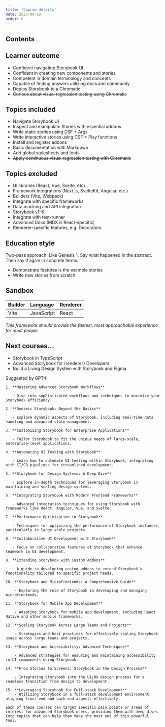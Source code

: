 ```yaml
---
title: 'Course details'
date: 2023-09-18
order: 0
---
```


## Contents

## Learner outcome

- Confident navigating Storybook UI
- Confident in creating new components and stories
- Competent in domain terminology and concepts
- Capable of finding answers utilizing docs and community
- Deploy Storybook to a Chromatic
- ~~Curious about visual regression testing using Chromatic~~

## Topics included

- Navigate Storybook UI
- Inspect and manipulate Stories with essential addons
- Write static stories using CSF + Args
- Write interactive stories using CSF + Play functions
- Install and register addons
- Basic documentation with Markdown
- Add global stylesheets and fonts
- ~~Apply continuous visual regression testing with Chromatic~~

## Topics excluded

- UI libraries (React, Vue, Svelte, etc)
- Framework integrations (Next.js, SvelteKit, Angular, etc.)
- Builders (Vite, Webpack)
- Integrate with specific frameworks
- Data mocking and API integration
- Storybook v1-6
- Integrate with test-runner
- Advanced Docs (MDX is React-specific)
- Renderer-specific features, e.g. Decorators

## Education style

Two-pass approach. Like Genesis 1. Say what happened in the abstract. Then say it again in concrete terms.

- Demonstrate features is the example stories
- Write new stories from scratch

## Sandbox

| Builder | Language   | Renderer |
| :------ | :--------- | :------- |
| Vite    | JavaScript | React    |

_This framework should provide the fastest, most approachable experience for most people._

## Next courses…

- Storybook in TypeScript
- Advanced Storybook for {renderer} Developers
- Build a Living Design System with Storybook and Figma

Suggested by GPT4:

```
1. **Mastering Advanced Storybook Workflows**

   - Dive into sophisticated workflows and techniques to maximize your Storybook efficiency.

2. **Dynamic Storybook: Beyond the Basics**

   - Explore dynamic aspects of Storybook, including real-time data handling and advanced state management.

3. **Customizing Storybook for Enterprise Applications**

   - Tailor Storybook to fit the unique needs of large-scale, enterprise-level applications.

4. **Automating UI Testing with Storybook**

   - Learn how to automate UI testing within Storybook, integrating with CI/CD pipelines for streamlined development.

5. **Storybook for Design Systems: A Deep Dive**

   - Explore in-depth techniques for leveraging Storybook in maintaining and scaling design systems.

6. **Integrating Storybook with Modern Frontend Frameworks**

   - Advanced integration techniques for using Storybook with frameworks like React, Angular, Vue, and Svelte.

7. **Performance Optimization in Storybook**

   - Techniques for optimizing the performance of Storybook instances, particularly in large-scale projects.

8. **Collaborative UI Development with Storybook**

   - Focus on collaborative features of Storybook that enhance teamwork in UI development.

9. **Extending Storybook with Custom Addons**

   - A guide to developing custom addons to extend Storybook’s functionality tailored to specific project needs.

10. **Storybook and Microfrontends: A Comprehensive Guide**

    - Exploring the role of Storybook in developing and managing microfrontends.

11. **Storybook for Mobile App Development**

    - Adapting Storybook for mobile app development, including React Native and other mobile frameworks.

12. **Scaling Storybook Across Large Teams and Projects**

    - Strategies and best practices for effectively scaling Storybook usage across large teams and projects.

13. **Storybook and Accessibility: Advanced Techniques**

    - Advanced strategies for ensuring and maintaining accessibility in UI components using Storybook.

14. **From Stories to Screens: Storybook in the Design Process**

    - Integrating Storybook into the UI/UX design process for a seamless transition from design to development.

15. **Leveraging Storybook for Full-stack Development**
    - Utilizing Storybook in a full-stack development environment, aligning front-end and back-end aspects effectively.

Each of these courses can target specific pain points or areas of interest for advanced Storybook users, providing them with deep dives into topics that can help them make the most out of this powerful tool.
```

